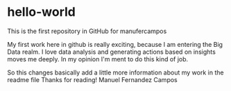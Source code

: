 # hello-world
This is the first repository in GitHub for manufercampos

My first work here in github is really exciting, because I am entering the Big Data realm.
I love data analysis and generating actions based on insights moves me deeply.
In my opinion I'm ment to do this kind of job.

So this changes basically add a little more information about my work in the readme file
Thanks for reading!
Manuel Fernandez Campos
